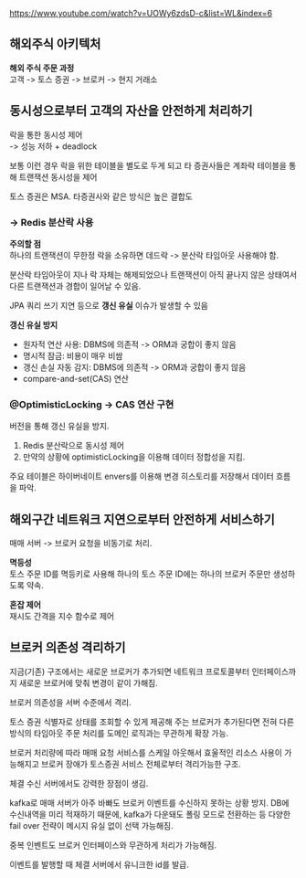 https://www.youtube.com/watch?v=UOWy6zdsD-c&list=WL&index=6

## 해외주식 아키텍처
**해외 주식 주문 과정**  
고객 -> 토스 증권 -> 브로커 -> 현지 거래소

## 동시성으로부터 고객의 자산을 안전하게 처리하기
락을 통한 동시성 제어  
-> 성능 저하 + deadlock

보통 이런 경우 락을 위한 테이블을 별도로 두게 되고 타 증권사들은 계좌락 테이블을 통해 트랜잭션 동시성을 제어

토스 증권은 MSA.
타증권사와 같은 방식은 높은 결합도

### -> Redis 분산락 사용
**주의할 점**  
하나의 트랜잭션이 무한정 락을 소유하면 데드락 -> 분산락 타임아웃 사용해야 함.

분산락 타임아웃이 지나 락 자체는 해제되었으나 트랜잭션이 아직 끝나지 않은 상태여서 다른 트랜잭션과 경합이 일어날 수 있음.

JPA 쿼리 쓰기 지연 등으로 **갱신 유실** 이슈가 발생할 수 있음

**갱신 유실 방지**
- 원자적 연산 사용: DBMS에 의존적 -> ORM과 궁합이 좋지 않음
- 명시적 잠금: 비용이 매우 비쌈
- 갱신 손실 자동 감지: DBMS에 의존적 -> ORM과 궁합이 좋지 않음
- compare-and-set(CAS) 연산

### @OptimisticLocking -> CAS 연산 구현
버전을 통해 갱신 유실을 방지.

1. Redis 분산락으로 동시성 제어 
2. 만약의 상황에 optimisticLocking을 이용해 데이터 정합성을 지킴.

주요 테이블은 하이버네이트 envers를 이용해 변경 히스토리를 저장해서 데이터 흐름을 파악.

## 해외구간 네트워크 지연으로부터 안전하게 서비스하기
매매 서버 -> 브로커 요청을 비동기로 처리.

**멱등성**  
토스 주문 ID를 멱등키로 사용해 하나의 토스 주문 ID에는 하나의 브로커 주문만 생성하도록 약속.

**혼잡 제어**  
재시도 간격을 지수 함수로 제어

## 브로커 의존성 격리하기
지금(기존) 구조에서는 새로운 브로커가 추가되면 네트워크 프로토콜부터 인터페이스까지 새로운 브로커에 맞춰 변경이 같이 가해짐.

브로커 의존성을 서버 수준에서 격리.

토스 증권 식별자로 상태를 조회할 수 있게 제공해 주는 브로커가 추가된다면
전혀 다른 방식의 타임아웃 주문 처리를 도메인 로직과는 무관하게 확장 가능.

브로커 처리량에 따라 매매 요청 서비스를 스케일 아웃해서 효울적인 리소스 사용이 가능해지고 
브로커 장애가 토스증권 서비스 전체로부터 격리가능한 구조.


체결 수신 서버에서도 강력한 장점이 생김.

kafka로 매매 서버가 아주 바빠도 브로커 이벤트를 수신하지 못하는 상황 방지.
DB에 수신내역을 미리 적재하기 때문에, kafka가 다운돼도 폴링 모드로 전환하는 등 다양한 fail over 전략이 메시지 유실 없이 선택 가능해짐.

중복 인벤트도 브로커 인터페이스와 무관하게 처리가 가능해짐.

이벤트를 발행할 때 체결 서버에서 유니크한 id를 발급.
 
